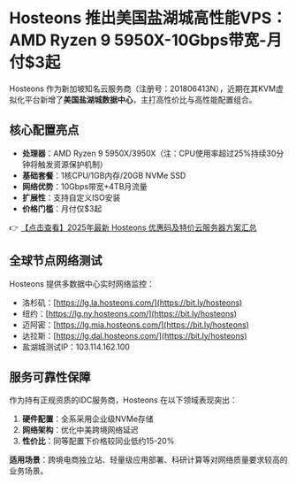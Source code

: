 # Hosteons 推出美国盐湖城高性能VPS：AMD Ryzen 9 5950X-10Gbps带宽-月付$3起

Hosteons 作为新加坡知名云服务商（注册号：201806413N），近期在其KVM虚拟化平台新增了**美国盐湖城数据中心**，主打高性价比与高性能配置组合。

## 核心配置亮点
- **处理器**：AMD Ryzen 9 5950X/3950X（注：CPU使用率超过25%持续30分钟将触发资源保护机制）
- **基础套餐**：1核CPU/1GB内存/20GB NVMe SSD
- **网络优势**：10Gbps带宽+4TB月流量
- **扩展性**：支持自定义ISO安装
- **价格门槛**：月付仅$3起

👉 [【点击查看】2025年最新 Hosteons 优惠码及特价云服务器方案汇总](https://bit.ly/hosteons)

## 全球节点网络测试
Hosteons 提供多数据中心实时网络监控：
- 洛杉矶：[https://lg.la.hosteons.com/](https://bit.ly/hosteons)
- 纽约：[https://lg.ny.hosteons.com/](https://bit.ly/hosteons)
- 迈阿密：[https://lg.mia.hosteons.com/](https://bit.ly/hosteons)
- 达拉斯：[https://lg.dal.hosteons.com/](https://bit.ly/hosteons)
- 盐湖城测试IP：103.114.162.100

## 服务可靠性保障
作为持有正规资质的IDC服务商，Hosteons 在以下领域表现突出：
1. **硬件配置**：全系采用企业级NVMe存储
2. **网络架构**：优化中美跨境网络延迟
3. **性价比**：同等配置下价格较同业低约15-20%

**适用场景**：跨境电商独立站、轻量级应用部署、科研计算等对网络质量要求较高的业务场景。